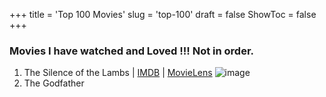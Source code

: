 +++
title = 'Top 100 Movies'
slug = 'top-100'
draft = false
ShowToc = false
+++

### Movies I have watched and Loved !!! Not in order.

1. The Silence of the Lambs | [IMDB](https://www.imdb.com/title/tt0102926/) | [MovieLens](https://movielens.org/movies/593) ![image](https://image.tmdb.org/t/p/w185/uS9m8OBk1A8eM9I042bx8XXpqAq.jpg)
2. The Godfather
